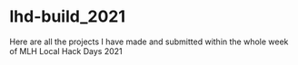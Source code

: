 # lhd-build_2021
Here are all the projects I have made and submitted within the whole week of MLH Local Hack Days 2021
